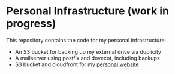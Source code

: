 # Personal Infrastructure (work in progress)

This repository contains the code for my personal infrastructure:
- An S3 bucket for backing up my external drive via duplicity
- A mailserver using postfix and dovecot, including backups
- S3 bucket and cloudfront for my [personal website](https://saschaeglau.com/)
